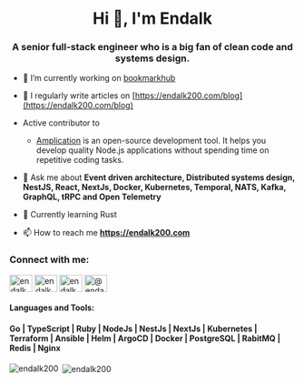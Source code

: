<h1 align="center">Hi 👋, I'm Endalk</h1>
<h3 align="center">A senior full-stack engineer who is a big fan of clean code and systems design.</h3>

- 🔭 I’m currently working on [bookmarkhub](https://github.com/endalk200/bookmarkhub)

- 📝 I regularly write articles on [https://endalk200.com/blog](https://endalk200.com/blog)

- Active contributor to
  - [Amplication](https://github.com/amplication/amplication/) is an open-source development tool. It helps you develop quality Node.js applications without spending time on repetitive coding tasks.

- 💬 Ask me about **Event driven architecture, Distributed systems design, NestJS, React, NextJs, Docker, Kubernetes, Temporal, NATS, Kafka, GraphQL, tRPC and Open Telemetry**

- 📖 Currently learning Rust

- 📫 How to reach me **https://endalk200.com**

<h3 align="left">Connect with me:</h3>
<p align="left">
<a href="https://dev.to/endalk200" target="blank"><img align="center" src="https://raw.githubusercontent.com/rahuldkjain/github-profile-readme-generator/master/src/images/icons/Social/devto.svg" alt="endalk200" height="30" width="40" /></a>
<a href="https://twitter.com/endalk200" target="blank"><img align="center" src="https://raw.githubusercontent.com/rahuldkjain/github-profile-readme-generator/master/src/images/icons/Social/twitter.svg" alt="endalk200" height="30" width="40" /></a>
<a href="https://linkedin.com/in/endalk200" target="blank"><img align="center" src="https://raw.githubusercontent.com/rahuldkjain/github-profile-readme-generator/master/src/images/icons/Social/linked-in-alt.svg" alt="endalk200" height="30" width="40" /></a>
<a href="https://medium.com/@endalk200" target="blank"><img align="center" src="https://raw.githubusercontent.com/rahuldkjain/github-profile-readme-generator/master/src/images/icons/Social/medium.svg" alt="@endalk200" height="30" width="40" /></a>
</p>

<h4 align="left">Languages and Tools:</h4>

#### Go | TypeScript | Ruby | NodeJs | NestJs | NextJs | Kubernetes | Terraform | Ansible | Helm | ArgoCD | Docker | PostgreSQL | RabitMQ | Redis | Nginx

<p><img align="left" src="https://endalk200-github-readme-stats.vercel.app/api/top-langs?username=endalk200&show_icons=true&locale=en&layout=compact&include_all_commits=true&size_weight=0.5&count_weight=0.5&langs_count=8&hide=html,just,smarty,mdx,css,scss,javascript,makefile" alt="endalk200" /></p>

<p>&nbsp;<img align="center" src="https://endalk200-github-readme-stats.vercel.app/api?username=endalk200&show_icons=true&locale=en&include_all_commits=true&rank_icon=github" alt="endalk200" /></p>

